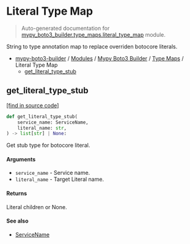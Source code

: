 # Literal Type Map

> Auto-generated documentation for [mypy_boto3_builder.type_maps.literal_type_map](https://github.com/vemel/mypy_boto3_builder/blob/master/mypy_boto3_builder/type_maps/literal_type_map.py) module.

String to type annotation map to replace overriden botocore literals.

- [mypy-boto3-builder](../../README.md#mypy_boto3_builder) / [Modules](../../MODULES.md#mypy-boto3-builder-modules) / [Mypy Boto3 Builder](../index.md#mypy-boto3-builder) / [Type Maps](index.md#type-maps) / Literal Type Map
    - [get_literal_type_stub](#get_literal_type_stub)

## get_literal_type_stub

[[find in source code]](https://github.com/vemel/mypy_boto3_builder/blob/master/mypy_boto3_builder/type_maps/literal_type_map.py#L40)

```python
def get_literal_type_stub(
    service_name: ServiceName,
    literal_name: str,
) -> list[str] | None:
```

Get stub type for botocore literal.

#### Arguments

- `service_name` - Service name.
- `literal_name` - Target Literal name.

#### Returns

Literal children or None.

#### See also

- [ServiceName](../service_name.md#servicename)
